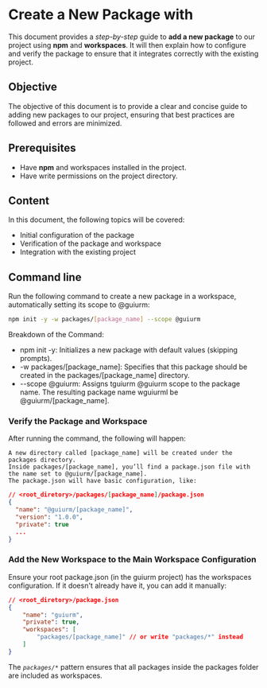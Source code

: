 # Create a New Package with

This document provides a _step-by-step_ guide to **add a new package** to our project using **npm** and **workspaces**. It will then explain how to configure and verify the package to ensure that it integrates correctly with the existing project.

## Objective

The objective of this document is to provide a clear and concise guide to adding new packages to our project, ensuring that best practices are followed and errors are minimized.

## Prerequisites

- Have **npm** and workspaces installed in the project.
- Have write permissions on the project directory.

## Content

In this document, the following topics will be covered:

- Initial configuration of the package
- Verification of the package and workspace
- Integration with the existing project

## Command line

Run the following command to create a new package in a workspace, automatically setting its scope to @guiurm:

```bash
npm init -y -w packages/[package_name] --scope @guiurm
```

Breakdown of the Command:

- npm init -y: Initializes a new package with default values (skipping prompts).
- -w packages/[package_name]: Specifies that this package should be created in the packages/[package_name] directory.
- --scope @guiurm: Assigns tguiurm @guiurm scope to the package name. The resulting package name wguiurml be @guiurm/[package_name].

### Verify the Package and Workspace

After running the command, the following will happen:

    A new directory called [package_name] will be created under the packages directory.
    Inside packages/[package_name], you’ll find a package.json file with the name set to @guiurm/[package_name].
    The package.json will have basic configuration, like:

```json
// <root_diretory>/packages/[package_name]/package.json
{
  "name": "@guiurm/[package_name]",
  "version": "1.0.0",
  "private": true
  ...
}
```

### Add the New Workspace to the Main Workspace Configuration

Ensure your root package.json (in the guiurm project) has the workspaces configuration. If it doesn't already have it, you can add it manually:

```json
// <root_diretory>/package.json
{
    "name": "guiurm",
    "private": true,
    "workspaces": [
        "packages/[package_name]" // or write "packages/*" instead
    ]
}
```

The _`packages/*`_ pattern ensures that all packages inside the packages folder are included as workspaces.
